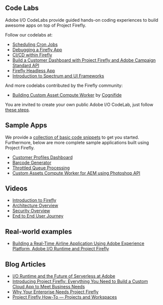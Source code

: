 ## Code Labs

Adobe I/O CodeLabs provide guided hands-on coding experiences to build awesome apps on top of Project Firefly.

Follow our codelabs at:
* [Scheduling Cron Jobs](https://adobeio-codelabs-alarms-adobedocs.project-helix.page/)
* [Debugging a Firefly App](https://adobeio-codelabs-debugging-adobedocs.project-helix.page/)
* [CI/CD within Firefly](https://adobeio-codelabs-ci-cd-adobedocs.project-helix.page/)
* [Build a Customer Dashboard with Project Firefly and Adobe Campaign Standard API](https://adobeio-codelabs-campaign-standard-adobedocs.project-helix.page/)
* [Firefly Headless App](https://adobeio-codelabs-barcode-adobedocs.project-helix.page/)
* [Introduction to Spectrum and UI Frameworks](https://adobeio-codelabs-spectrum-intro-adobedocs.project-helix.page/)

And more codelabs contributed by the Firefly community:
* [Building Custom Asset Compute Worker](https://adobeio-asset-compute-labs-cognifide.project-helix.page/) by [Cognifide](https://www.cognifide.com)

You are invited to create your own public Adobe I/O CodeLab, just follow [these steps](https://adobeio-codelabs-howto-adobedocs.project-helix.page/).

## Sample Apps

We provide a [collection of basic code snippets](https://github.com/AdobeDocs/adobeio-samples-firefly-basics) to get you started. Furthermore, below are more complete sample applications built using Project Firefly.

* [Customer Profiles Dashboard](https://github.com/AdobeDocs/adobeio-samples-customers-dashboard)
* [Barcode Generator](https://github.com/AdobeDocs/adobeio-samples-barcode-generator)
* [Throttled Queue Processing](https://github.com/AdobeDocs/adobeio-samples-throttled-processing)
* [Custom Assets Compute Worker for AEM using Photoshop API](https://github.com/AdobeDocs/adobeio-samples-assets-compute-photoshop)

## Videos

* [Introduction to Firefly](https://youtu.be/mkgpeWbHrjA)
* [Architecture Overview](https://youtu.be/LbAVytUm94g)
* [Security Overview](https://youtu.be/CHPDtDejy6Q)
* [End to End User Journey](https://youtu.be/N_0MxSIoKDM)

## Real-world examples

* [Building a Real-Time Airline Application Using Adobe Experience Platform, Adobe I/O Runtime and Project Firefly](https://www.netcentric.biz/insights/2020/06/building-an-aep-demo-with-firefly.html?utm_source=linkedin&utm_medium=social_nonpaid&utm_campaign=20_insights&utm_content=link_post&es_id=8e9abf83f6)


## Blog Articles

* [I/O Runtime and the Future of Serverless at Adobe](https://medium.com/adobetech/i-o-runtime-and-the-future-of-serverless-at-adobe-2c647b43d3a7)
* [Introducing Project Firefly: Everything You Need to Build a Custom Cloud App to Meet Business Needs](https://medium.com/adobetech/project-firefly-build-custom-cloud-native-adobe-apps-54d157adb473)
* [Why Your Enterprise Needs Project Firefly](https://medium.com/adobetech/why-your-enterprise-needs-project-firefly-9c2f2469a5f2)
* [Project Firefly How-To — Projects and Workspaces](https://medium.com/adobetech/project-firefly-how-to-projects-and-workspaces-9738d31338e7)


